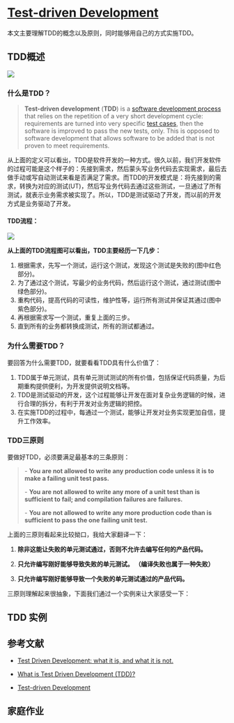 # [Test-driven Development](https://en.wikipedia.org/wiki/Test-driven_development)

本文主要理解TDD的概念以及原则，同时能够用自己的方式实施TDD。



## TDD概述

![](http://ww1.sinaimg.cn/large/af4e9f79ly1g1pklclcuhj20xc0dwgnk.jpg)

### 什么是TDD？

> **Test-driven development** (**TDD**) is a [software development process](https://en.wikipedia.org/wiki/Software_development_process) that relies on the repetition of a very short development cycle: requirements are turned into very specific [test cases](https://en.wikipedia.org/wiki/Test_case), then the software is improved to pass the new tests, only. This is opposed to software development that allows software to be added that is not proven to meet requirements.

从上面的定义可以看出，TDD是软件开发的一种方式。很久以前，我们开发软件的过程可能是这个样子的：先接到需求，然后蒙头写业务代码去实现需求，最后去做手动或写自动测试来看是否满足了需求。而TDD的开发模式是：将先接到的需求，转换为对应的测试(UT)，然后写业务代码去通过这些测试，一旦通过了所有测试，就表示业务需求被实现了。所以，TDD是测试驱动了开发，而以前的开发方式是业务驱动了开发。

#### TDD流程：

![](http://ww1.sinaimg.cn/large/af4e9f79ly1g1pl0sur6aj20vt0lctaj.jpg)

**从上面的TDD流程图可以看出，TDD主要经历一下几步：**

1. 根据需求，先写一个测试，运行这个测试，发现这个测试是失败的(图中红色部分)。
2. 为了通过这个测试，写最少的业务代码，然后运行这个测试，通过测试(图中绿色部分)。
3. 重构代码，提高代码的可读性，维护性等，运行所有测试并保证其通过(图中紫色部分)。
4. 再根据需求写一个测试，重复上面的三步。
5. 直到所有的业务都转换成测试，所有的测试都通过。



### 为什么需要TDD？

要回答为什么需要TDD，就要看看TDD具有什么价值了：

1. TDD属于单元测试，具有单元测试测试的所有价值，包括保证代码质量，为后期重构提供便利，为开发提供说明文档等。
2. TDD是测试驱动的开发，这个过程能够让开发在面对复杂业务逻辑的时候，进行合理的拆分，有利于开发对业务逻辑的把控。
3. 在实施TDD的过程中，每通过一个测试，能够让开发对业务实现更加自信，提升工作效率。



### TDD三原则

要做好TDD，必须要满足最基本的三条原则：

>\- **You are not allowed to write any production code unless it is to make a failing unit test pass.**
>
>\- **You are not allowed to write any more of a unit test than is sufficient to fail; and compilation failures are failures.**
>
>\- **You are not allowed to write any more production code than is sufficient to pass the one failing unit test.**

上面的三原则看起来比较拗口，我给大家翻译一下：

1. **除非这能让失败的单元测试通过，否则不允许去编写任何的产品代码。**

2. **只允许编写刚好能够导致失败的单元测试。 （编译失败也属于一种失败）**

3. **只允许编写刚好能够导致一个失败的单元测试通过的产品代码。**

三原则理解起来很抽象，下面我们通过一个实例来让大家感受一下：



## TDD 实例



## 参考文献

* [Test Driven Development: what it is, and what it is not.](https://medium.freecodecamp.org/test-driven-development-what-it-is-and-what-it-is-not-41fa6bca02a2)
* [What is Test Driven Development (TDD)?](https://www.guru99.com/test-driven-development.html#7)

* [Test-driven Development](https://en.wikipedia.org/wiki/Test-driven_development)



## 家庭作业


